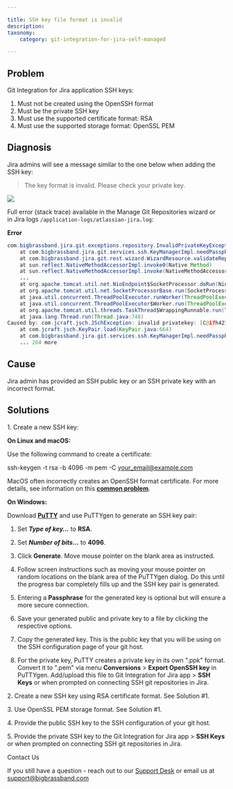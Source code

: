 ```yaml
---

title: SSH key file format is invalid
description:
taxonomy:
    category: git-integration-for-jira-self-managed

---
```

## Problem

Git Integration for Jira application SSH keys:

1.  Must not be created using the OpenSSH format
2.  Must be the private SSH key
3.  Must use the supported certificate format: RSA
4.  Must use the supported storage format: OpenSSL PEM

## Diagnosis

Jira admins will see a message similar to the one below when adding the SSH key:


> The key format is invalid. Please check your private key.

![](https://bigbrassband.atlassian.net/wiki/download/attachments/140574747/private-key.png?version=1&modificationDate=1560776913176&cacheVersion=1&api=v2&height=400)

Full error (stack trace) available in the Manage Git Repositories wizard or in Jira logs `/application-logs/atlassian-jira.log`:

**Error**

```java
com.bigbrassband.jira.git.exceptions.repository.InvalidPrivateKeyException: Private SSH key is invalid or empty
	at com.bigbrassband.jira.git.services.ssh.KeyManagerImpl.needPassphrase(KeyManagerImpl.java:103)
	at com.bigbrassband.jira.git.rest.wizard.WizardResource.validateRepoOrigin(WizardResource.java:104)
	at sun.reflect.NativeMethodAccessorImpl.invoke0(Native Method)
	at sun.reflect.NativeMethodAccessorImpl.invoke(NativeMethodAccessorImpl.java:62)
	...
	at org.apache.tomcat.util.net.NioEndpoint$SocketProcessor.doRun(NioEndpoint.java:1498)
	at org.apache.tomcat.util.net.SocketProcessorBase.run(SocketProcessorBase.java:49)
	at java.util.concurrent.ThreadPoolExecutor.runWorker(ThreadPoolExecutor.java:1149)
	at java.util.concurrent.ThreadPoolExecutor$Worker.run(ThreadPoolExecutor.java:624)
	at org.apache.tomcat.util.threads.TaskThread$WrappingRunnable.run(TaskThread.java:61)
	at java.lang.Thread.run(Thread.java:748)
Caused by: com.jcraft.jsch.JSchException: invalid privatekey: [C@17h421rm
	at com.jcraft.jsch.KeyPair.load(KeyPair.java:664)
	at com.bigbrassband.jira.git.services.ssh.KeyManagerImpl.needPassphrase(KeyManagerImpl.java:99)
	... 264 more
```



## Cause

Jira admin has provided an SSH public key or an SSH private key with an incorrect format.

## Solutions

1\. Create a new SSH key:

**On Linux and macOS:**

Use the following command to create a certificate:

ssh-keygen \-t rsa \-b 4096 \-m pem \-C [your\_email@example.com](mailto:your_email@example.com)



MacOS often incorrectly creates an OpenSSH format certificate. For more details, see information on this **[common problem](https://serverfault.com/questions/939909/ssh-keygen-does-not-create-rsa-private-key "Opens in new tab/window.")**.

**On Windows:**

Download **[PuTTY](https://www.putty.org)** and use PuTTYgen to generate an SSH key pair:

1.  Set _**Type of key...**_ to **RSA**.

2.  Set **_Number of bits..._** to **4096**.

3.  Click **Generate**. Move mouse pointer on the blank area as instructed.

4.  Follow screen instructions such as moving your mouse pointer on random locations on the blank area of the PuTTYgen dialog. Do this until the progress bar completely fills up and the SSH key pair is generated.

5.  Entering a **Passphrase** for the generated key is optional but will ensure a more secure connection.

6.  Save your generated public and private key to a file by clicking the respective options.

7.  Copy the generated key. This is the public key that you will be using on the SSH configuration page of your git host.

8.  For the private key, PuTTY creates a private key in its own ".ppk" format. Convert it to ".pem" via menu **Conversions** > **Export OpenSSH key** in PuTTYgen. Add/upload this file to Git Integration for Jira app > **SSH Keys** or when prompted on connecting SSH git repositories in Jira.


2\. Create a new SSH key using RSA certificate format. See Solution #1.

3\. Use OpenSSL PEM storage format. See Solution #1.

4\. Provide the public SSH key to the SSH configuration of your git host.

5\. Provide the private SSH key to the Git Integration for Jira app > **SSH Keys** or when prompted on connecting SSH git repositories in Jira.



Contact Us

If you still have a question - reach out to our [Support Desk](https://bigbrassband.atlassian.net/servicedesk/customer/portals) or email us at [support@bigbrassband.com](mailto:support@bigbrassband.com)

